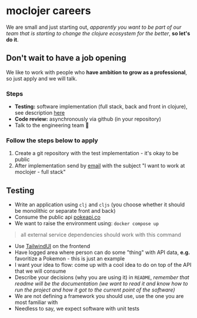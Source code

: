 # moclojer careers

We are small and just starting out, _apparently you want to be part of our team that is starting to change the clojure ecosystem for the better_, **so let's do it**.

## Don't wait to have a job opening

We like to work with people who **have ambition to grow as a professional**, so just apply and we will talk.

### Steps

- **Testing:** software implementation (full stack, back and front in clojure), see description [here](#testing)
- **Code review:** asynchronously via github (in your repository)
- Talk to the engineering team :tada:

### Follow the steps below to apply

1. Create a git repository with the test implementation - it's okay to be public
2. After implementation send by [email](mailto:hey@moclojer.com) with the subject "I want to work at moclojer - full stack"


## Testing

- Write an application using `clj` and `cljs` (you choose whether it should be monolithic or separate front and back)
- Consume the public api [pokeapi.co](https://pokeapi.co)
- We want to raise the environment using: `docker compose up`
> all external service dependencies should work with this command
- Use [TailwindUI](tailwindui.com) on the frontend
- Have logged area where person can do some "thing" with API data, **e.g.** favoritize a Pokemon - this is just an example
- I want your idea to flow: come up with a cool idea to do on top of the API that we will consume
- Describe your decisions (why you are using it) in `README`, _remember that readme will be the documentation (we want to read it and know how to run the project and how it got to the current point of the software)_
- We are not defining a framework you should use, use the one you are most familiar with
- Needless to say, we expect software with unit tests
